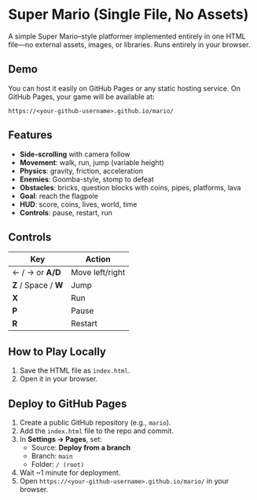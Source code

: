 # Super Mario (Single File, No Assets)

A simple Super Mario–style platformer implemented entirely in one HTML file—no external assets, images, or libraries. Runs entirely in your browser.

## Demo
You can host it easily on GitHub Pages or any static hosting service. On GitHub Pages, your game will be available at:
```
https://<your-github-username>.github.io/mario/
```

## Features
- **Side-scrolling** with camera follow
- **Movement**: walk, run, jump (variable height)
- **Physics**: gravity, friction, acceleration
- **Enemies**: Goomba-style, stomp to defeat
- **Obstacles**: bricks, question blocks with coins, pipes, platforms, lava
- **Goal**: reach the flagpole
- **HUD**: score, coins, lives, world, time
- **Controls**: pause, restart, run

## Controls
| Key                  | Action               |
|----------------------|----------------------|
| ← / → or **A/D**     | Move left/right      |
| **Z** / Space / **W**| Jump                  |
| **X**                | Run                   |
| **P**                | Pause                 |
| **R**                | Restart               |

## How to Play Locally
1. Save the HTML file as `index.html`.
2. Open it in your browser.

## Deploy to GitHub Pages
1. Create a public GitHub repository (e.g., `mario`).
2. Add the `index.html` file to the repo and commit.
3. In **Settings → Pages**, set:
   - Source: **Deploy from a branch**
   - Branch: `main`
   - Folder: `/ (root)`
4. Wait ~1 minute for deployment.
5. Open `https://<your-github-username>.github.io/mario/` in your browser.
